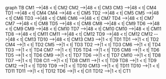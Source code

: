 graph TB
    CM1 -->|48 < t| CM2
    CM2 -->|48 < t| CM3
    CM3 -->|48 < t| CM4
    TD1 -->|48 < t| CM4
    CM4 -->|48 < t| CM5
    TD2 -->|48 < t| CM5
    CM5 -->|48 < t| CM6
    TD3 -->|48 < t| CM6
    CM6 -->|48 < t| CM7
    TD4 -->|48 < t| CM7
    CM7 -->|48 < t| CM8
    TD5 -->|48 < t| CM8
    CM8 -->|48 < t| CM9
    TD6 -->|48 < t| CM9
    CM9 -->|48 < t| CM10
    TD7 -->|48 < t| CM10
    CM10 -->|48 < t| CM11
    TD8 -->|48 < t| CM11
    CM11 -->|48 < t| CM12
    TD9 -->|48 < t| CM12
    CM12 -->|48 < t| CM13
    TD10 -->|48 < t| CM13
    CM3 -->|1 < t| TD1
    TD1 -->|1 < t| TD2
    CM4 -->|1 < t| TD2
    CM5 -->|1 < t| TD3
    TD2 -->|1 < t| TD3
    CM6 -->|1 < t| TD4
    TD3 -->|1 < t| TD4
    CM7 -->|1 < t| TD5
    TD4 -->|1 < t| TD5
    CM8 -->|1 < t| TD6
    TD5 -->|1 < t| TD6
    CM9 -->|1 < t| TD7
    TD6 -->|1 < t| TD7
    CM10 -->|1 < t| TD8
    TD7 -->|1 < t| TD8
    CI1 -->|1 < t| TD8
    CM11 -->|1 < t| TD9
    TD8 -->|1 < t| TD9
    CM12 -->|1 < t| TD10
    TD9 -->|1 < t| TD10
    CM13 -->|1 < t| TD11
    TD10 -->|1 < t| TD11
    TD11 -->|1 < t| TD12
    TD6 -->|1 < t| CI1
    TD12 -->|1 < t| CT1
